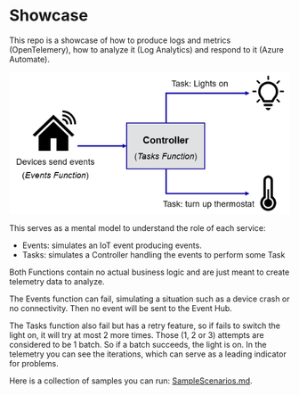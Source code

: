 # Showcase

This repo is a showcase of how to produce logs and metrics (OpenTelemery), how to analyze it (Log Analytics) and respond to it (Azure Automate).

![EventsTasksStoryline.png](EventsTasksStoryline.png)

This serves as a mental model to understand the role of each service:

* Events: simulates an IoT event producing events.
* Tasks: simulates a Controller handling the events to perform some Task

Both Functions contain no actual business logic and are just meant to create telemetry data to analyze.

The Events function can fail, simulating a situation such as a device crash or no connectivity. Then no event will be sent to the Event Hub.

The Tasks function also fail but has a retry feature, so if fails to switch the light on, it will try at most 2 more times. Those (1, 2 or 3) attempts are considered to be 1 batch. So if a batch succeeds, the light is on. In the telemetry you can see the iterations, which can serve as a leading indicator for problems.

Here is a collection of samples you can run: [SampleScenarios.md](SampleScenarios.md).